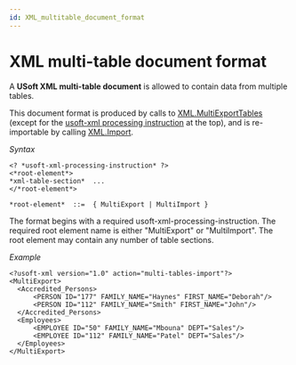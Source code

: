 ```yaml
---
id: XML_multitable_document_format
---
```


# XML multi-table document format

A **USoft XML multi-table document** is allowed to contain data from multiple tables.

This document format is produced by calls to [XML.MultiExportTables](/docs/Extensions/XML_internal_component/XMLMultiExportTables.md) (except for the [usoft-xml processing instruction](/docs/Repositories/USoft_XML_formats/usoftxml_processing_instruction.md) at the top), and is re-importable by calling [XML.Import](/docs/Extensions/XML_internal_component/XMLImport.md).

*Syntax*

```
<? *usoft-xml-processing-instruction* ?>
<*root-element*>
*xml-table-section*  ...
</*root-element*>

*root-element*  ::=  { MultiExport | MultiImport }
```

The format begins with a required usoft-xml-processing-instruction. The required root element name is either "MultiExport" or "MultiImport". The root element may contain any number of table sections.

*Example*

```language-xml
<?usoft-xml version="1.0" action="multi-tables-import"?>
<MultiExport>
  <Accredited_Persons>
      <PERSON ID="177" FAMILY_NAME="Haynes" FIRST_NAME="Deborah"/>
      <PERSON ID="112" FAMILY_NAME="Smith" FIRST_NAME="John"/>
  </Accredited_Persons>
  <Employees>
      <EMPLOYEE ID="50" FAMILY_NAME="Mbouna" DEPT="Sales"/>
      <EMPLOYEE ID="112" FAMILY_NAME="Patel" DEPT="Sales"/>
  </Employees>
</MultiExport>
```